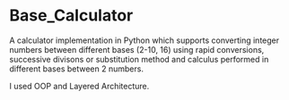 # Base_Calculator

A calculator implementation in Python which supports converting integer numbers between different bases (2-10, 16) using rapid conversions, successive divisons or substitution method and calculus performed in different bases between 2 numbers.

I used OOP and Layered Architecture.
